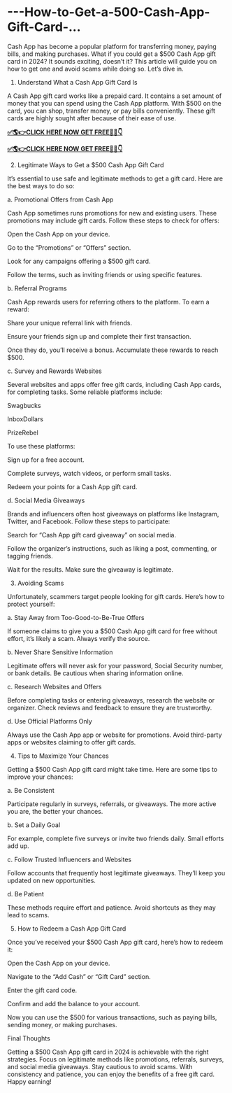 # ---How-to-Get-a-500-Cash-App-Gift-Card-...
Cash App has become a popular platform for transferring money, paying bills, and making purchases. What if you could get a $500 Cash App gift card in 2024? It sounds exciting, doesn’t it? This article will guide you on how to get one and avoid scams while doing so. Let’s dive in.

1. Understand What a Cash App Gift Card Is

A Cash App gift card works like a prepaid card. It contains a set amount of money that you can spend using the Cash App platform. With $500 on the card, you can shop, transfer money, or pay bills conveniently. These gift cards are highly sought after because of their ease of use.

**[✅🌎👉CLICK HERE NOW GET FREE📌✅👇](https://mdshamiul.com/Cash%20app%20gift%20card/)**

**[✅🌎👉CLICK HERE NOW GET FREE📌✅👇](https://mdshamiul.com/Cash%20app%20gift%20card/)**

2. Legitimate Ways to Get a $500 Cash App Gift Card

It’s essential to use safe and legitimate methods to get a gift card. Here are the best ways to do so:

a. Promotional Offers from Cash App

Cash App sometimes runs promotions for new and existing users. These promotions may include gift cards. Follow these steps to check for offers:

Open the Cash App on your device.

Go to the “Promotions” or “Offers” section.

Look for any campaigns offering a $500 gift card.

Follow the terms, such as inviting friends or using specific features.

b. Referral Programs

Cash App rewards users for referring others to the platform. To earn a reward:

Share your unique referral link with friends.

Ensure your friends sign up and complete their first transaction.

Once they do, you’ll receive a bonus. Accumulate these rewards to reach $500.

c. Survey and Rewards Websites

Several websites and apps offer free gift cards, including Cash App cards, for completing tasks. Some reliable platforms include:

Swagbucks

InboxDollars

PrizeRebel

To use these platforms:

Sign up for a free account.

Complete surveys, watch videos, or perform small tasks.

Redeem your points for a Cash App gift card.

d. Social Media Giveaways

Brands and influencers often host giveaways on platforms like Instagram, Twitter, and Facebook. Follow these steps to participate:

Search for “Cash App gift card giveaway” on social media.

Follow the organizer’s instructions, such as liking a post, commenting, or tagging friends.

Wait for the results. Make sure the giveaway is legitimate.

3. Avoiding Scams

Unfortunately, scammers target people looking for gift cards. Here’s how to protect yourself:

a. Stay Away from Too-Good-to-Be-True Offers

If someone claims to give you a $500 Cash App gift card for free without effort, it’s likely a scam. Always verify the source.

b. Never Share Sensitive Information

Legitimate offers will never ask for your password, Social Security number, or bank details. Be cautious when sharing information online.

c. Research Websites and Offers

Before completing tasks or entering giveaways, research the website or organizer. Check reviews and feedback to ensure they are trustworthy.

d. Use Official Platforms Only

Always use the Cash App app or website for promotions. Avoid third-party apps or websites claiming to offer gift cards.

4. Tips to Maximize Your Chances

Getting a $500 Cash App gift card might take time. Here are some tips to improve your chances:

a. Be Consistent

Participate regularly in surveys, referrals, or giveaways. The more active you are, the better your chances.

b. Set a Daily Goal

For example, complete five surveys or invite two friends daily. Small efforts add up.

c. Follow Trusted Influencers and Websites

Follow accounts that frequently host legitimate giveaways. They’ll keep you updated on new opportunities.

d. Be Patient

These methods require effort and patience. Avoid shortcuts as they may lead to scams.

5. How to Redeem a Cash App Gift Card

Once you’ve received your $500 Cash App gift card, here’s how to redeem it:

Open the Cash App on your device.

Navigate to the “Add Cash” or “Gift Card” section.

Enter the gift card code.

Confirm and add the balance to your account.

Now you can use the $500 for various transactions, such as paying bills, sending money, or making purchases.

Final Thoughts

Getting a $500 Cash App gift card in 2024 is achievable with the right strategies. Focus on legitimate methods like promotions, referrals, surveys, and social media giveaways. Stay cautious to avoid scams. With consistency and patience, you can enjoy the benefits of a free gift card. Happy earning!

